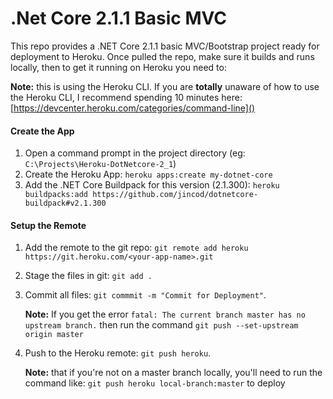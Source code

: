 # .Net Core 2.1.1 Basic MVC
This repo provides a .NET Core 2.1.1 basic MVC/Bootstrap project ready for deployment to Heroku. Once pulled the repo, make sure it builds and runs locally, then to get it running on Heroku you need to:

**Note:** this is using the Heroku CLI. If you are **totally** unaware of how to use the Heroku CLI, I recommend spending 10 minutes here: [https://devcenter.heroku.com/categories/command-line]()

#### Create the App
1. Open a command prompt in the project directory (eg: `C:\Projects\Heroku-DotNetcore-2_1`)
2. Create the Heroku App: `heroku apps:create my-dotnet-core`
3. Add the .NET Core Buildpack for this version (2.1.300): `heroku buildpacks:add https://github.com/jincod/dotnetcore-buildpack#v2.1.300`

#### Setup the Remote
1. Add the remote to the git repo: `git remote add heroku https://git.heroku.com/<your-app-name>.git`
2. Stage the files in git: `git add .`
3. Commit all files: `git commmit -m "Commit for Deployment"`.

    **Note:** If you get the error `fatal: The current branch master has no upstream branch.` then run the command `git push --set-upstream origin master`
4. Push to the Heroku remote: `git push heroku`.

    **Note:** that if you're not on a master branch locally, you'll need to run the command like: `git push heroku local-branch:master` to deploy